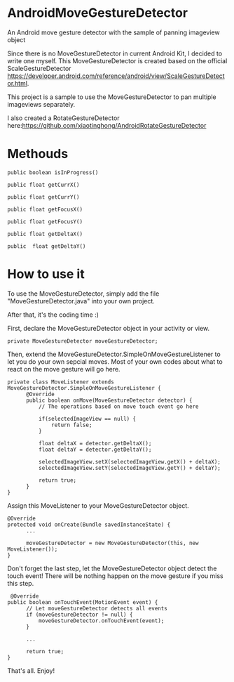 # AndroidMoveGestureDetector
An Android move gesture detector with the sample of panning imageview object

Since there is no MoveGestureDetector in current Android Kit, I decided to write one myself.
This MoveGestureDetector is created based on the official ScaleGestureDetector https://developer.android.com/reference/android/view/ScaleGestureDetector.html.

This project is a sample to use the MoveGestureDetector to pan multiple imageviews separately.

I also created a RotateGestureDetector here:https://github.com/xiaotinghong/AndroidRotateGestureDetector
# Methouds
```
public boolean isInProgress()

public float getCurrX()

public float getCurrY() 

public float getFocusX() 

public float getFocusY() 

public float getDeltaX() 

public  float getDeltaY() 
```
# How to use it
To use the MoveGestureDetector, simply add the file "MoveGestureDetector.java" into your own project.

After that, it's the coding time :)

First, declare the MoveGestureDetector object in your activity or view.
```
private MoveGestureDetector moveGestureDetector;
```
Then, extend the MoveGestureDetector.SimpleOnMoveGestureListener to let you do your own sepcial moves. Most of your own codes about what to react on the move gesture will go here.
```
private class MoveListener extends MoveGestureDetector.SimpleOnMoveGestureListener {
      @Override
      public boolean onMove(MoveGestureDetector detector) {
          // The operations based on move touch event go here

          if(selectedImageView == null) {
              return false;
          }

          float deltaX = detector.getDeltaX();
          float deltaY = detector.getDeltaY();

          selectedImageView.setX(selectedImageView.getX() + deltaX);
          selectedImageView.setY(selectedImageView.getY() + deltaY);

          return true;
      }
}
```
Assign this MoveListener to your MoveGestureDetector object.
```
@Override
protected void onCreate(Bundle savedInstanceState) {
      ...

      moveGestureDetector = new MoveGestureDetector(this, new MoveListener());
}
```
Don't forget the last step, let the MoveGestureDetector object detect the touch event! There will be nothing happen on the move gesture if you miss this step.
```
 @Override
public boolean onTouchEvent(MotionEvent event) {
      // Let moveGestureDetector detects all events
      if (moveGestureDetector != null) {
          moveGestureDetector.onTouchEvent(event);
      }

      ...

      return true;
}
```
That's all. Enjoy!
